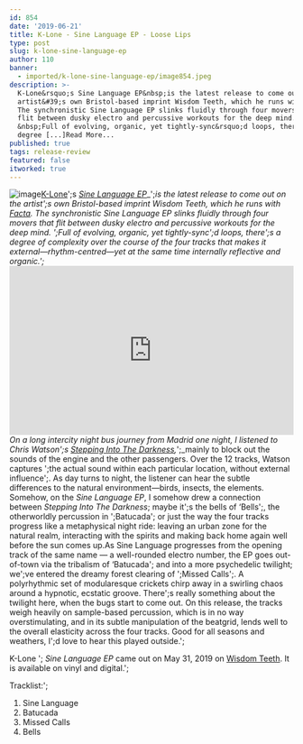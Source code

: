 ```yaml
---
id: 854
date: '2019-06-21'
title: K-Lone - Sine Language EP - Loose Lips
type: post
slug: k-lone-sine-language-ep
author: 110
banner:
  - imported/k-lone-sine-language-ep/image854.jpeg
description: >-
  K-Lone&rsquo;s Sine Language EP&nbsp;is the latest release to come out on the
  artist&#39;s own Bristol-based imprint Wisdom Teeth, which he runs with Facta.
  The synchronistic Sine Language EP slinks fluidly through four movers that
  flit between dusky electro and percussive workouts for the deep mind.
  &nbsp;Full of evolving, organic, yet tightly-sync&rsquo;d loops, there&#39;s a
  degree [...]Read More...
published: true
tags: release-review
featured: false
itworked: true
---
```

![image](../imported/k-lone-sine-language-ep/image854.jpeg)[K-Lone](https://soundcloud.com/k-lone93)';s [_Sine Language EP_](https://wisdomteethuk.bandcamp.com/album/k-lone-sine-language)_';_is the latest release to come out on the artist';s own Bristol-based imprint Wisdom Teeth, which he runs with [Facta](https://soundcloud.com/facta). The synchronistic Sine Language EP slinks fluidly through four movers that flit between dusky electro and percussive workouts for the deep mind. ';Full of evolving, organic, yet tightly-sync';d loops, there';s a degree of complexity over the course of the four tracks that makes it external—rhythm-centred—yet at the same time internally reflective and organic.';<iframe width='100%' height='300' scrolling='no' frameborder='no' allow='autoplay' src='https://bandcamp.com/EmbeddedPlayer/album=2722604780/size=large/bgcol=ffffff/linkcol=0687f5/tracklist=false/artwork=small/transparent=true/'></iframe>On a long intercity night bus journey from Madrid one night, I listened to Chris Watson';s _[Stepping Into The Darkness](https://chriswatsonreleases.bandcamp.com/album/stepping-into-the-dark)_,_';_mainly to block out the sounds of the engine and the other passengers. Over the 12 tracks, Watson captures ';the actual sound within each particular location, without external influence';. As day turns to night, the listener can hear the subtle differences to the natural environment—birds, insects, the elements. Somehow, on the _Sine Language EP_, I somehow drew a connection between _Stepping Into The Darkness_; maybe it';s the bells of ‘Bells';, the otherworldly percussion in ';Batucada'; or just the way the four tracks progress like a metaphysical night ride: leaving an urban zone for the natural realm, interacting with the spirits and making back home again well before the sun comes up.As Sine Language progresses from the opening track of the same name — a well-rounded electro number, the EP goes out-of-town via the tribalism of ‘Batucada'; and into a more psychedelic twilight; we';ve entered the dreamy forest clearing of ';Missed Calls';. A polyrhythmic set of modularesque crickets chirp away in a swirling chaos around a hypnotic, ecstatic groove. There';s really something about the twilight here, when the bugs start to come out. On this release, the tracks weigh heavily on sample-based percussion, which is in no way overstimulating, and in its subtle manipulation of the beatgrid, lends well to the overall elasticity across the four tracks. Good for all seasons and weathers, I';d love to hear this played outside.';

K-Lone '; _Sine Language EP_ came out on May 31, 2019 on [Wisdom Teeth](https://wisdomteethuk.bandcamp.com/). It is available on vinyl and digital.';

Tracklist:';

1.  Sine Language
2.  Batucada
3.  Missed Calls
4.  Bells